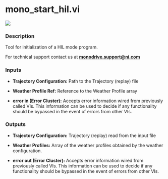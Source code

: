 # mono_start_hil.vi

<p class="img_container">
<img class="lg_img" src="../mono_start_hil.png"/>
</p>

### Description

Tool for initialization of a HIL mode program.

For technical support contact us at <b>monodrive.support@ni.com</b> 

### Inputs

- **Trajectory Configuration:**  Path to the Trajectory (replay) file 
 

- **Weather Profile Ref:**  Reference to the Weather Profile array 

- **error in (Error Cluster):** Accepts error information wired from previously called VIs. This information can be used to decide if any functionality should be bypassed in the event of errors from other VIs. 

### Outputs
- **Trajectory Configuration:**  Trajectory (replay) read from the input file

- **Weather Profiles:** Array of the weather profiles obtained by the weather configuration.

- **error out (Error Cluster):** Accepts error information wired from previously called VIs. This information can be used to decide if any functionality should be bypassed in the event of errors from other VIs. 

<p>&nbsp;</p>
